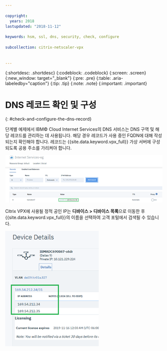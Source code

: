 ```yaml
---

copyright:
  years: 2018
lastupdated: "2018-11-12"

keywords: hsm, ssl, dns, security, check, configure

subcollection: citrix-netscaler-vpx


---
```


{:shortdesc: .shortdesc}
{:codeblock: .codeblock}
{:screen: .screen}
{:new_window: target="_blank"}
{:pre: .pre}
{:table: .aria-labeledby="caption"}
{:tip: .tip}
{:note: .note}
{:important: .important}

# DNS 레코드 확인 및 구성
{: #check-and-configure-the-dns-record}

단계별 예제에서 IBM© Cloud Internet Services의 DNS 서비스는 DNS 구역 및 해당 레코드를 관리하는 데 사용됩니다. 해당 경우 레코드가 사용 중인 FQDN에 대해 작성되는지 확인해야 합니다. 레코드는 {{site.data.keyword.vpx_full}} 가상 서버에 구성되도록 공용 주소를 가리켜야 합니다.

<img src="images/12-add-record.png" alt="그림" style="width: 700px;"/>

Citrix VPX에 사용될 정적 공인 IP는 **디바이스 > 디바이스 목록**으로 이동한 후 {{site.data.keyword.vpx_full}}의 이름을 선택하여 고객 포털에서 검색될 수 있습니다.

<img src="images/13-check-ip.png" alt="그림" style="width: 300px;"/>
